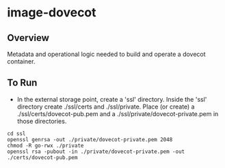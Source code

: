 # image-dovecot

## Overview

Metadata and operational logic needed to build and operate a dovecot container. 

## To Run

* In the external storage point, create a 'ssl' directory. Inside the 'ssl' directory
  create ./ssl/certs and ./ssl/private. Place (or create) a ./ssl/certs/dovecot-pub.pem 
  and a ./ssl/private/dovecot-private.pem in those directories.
  
```
cd ssl
openssl genrsa -out ./private/dovecot-private.pem 2048
chmod -R go-rwx ./private
openssl rsa -pubout -in ./private/dovecot-private.pem -out ./certs/dovecot-pub.pem
``` 
    
   
